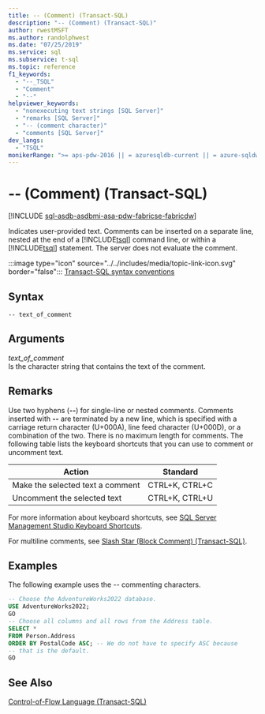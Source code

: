 ```yaml
---
title: -- (Comment) (Transact-SQL)
description: "-- (Comment) (Transact-SQL)"
author: rwestMSFT
ms.author: randolphwest
ms.date: "07/25/2019"
ms.service: sql
ms.subservice: t-sql
ms.topic: reference
f1_keywords:
  - "--_TSQL"
  - "Comment"
  - "--"
helpviewer_keywords:
  - "nonexecuting text strings [SQL Server]"
  - "remarks [SQL Server]"
  - "-- (comment character)"
  - "comments [SQL Server]"
dev_langs:
  - "TSQL"
monikerRange: ">= aps-pdw-2016 || = azuresqldb-current || = azure-sqldw-latest || >= sql-server-2016 || >= sql-server-linux-2017 || = azuresqldb-mi-current ||=fabric"
---
```


# -- (Comment) (Transact-SQL)

[!INCLUDE [sql-asdb-asdbmi-asa-pdw-fabricse-fabricdw](../../includes/applies-to-version/sql-asdb-asdbmi-asa-pdw-fabricse-fabricdw.md)]

Indicates user-provided text. Comments can be inserted on a separate line, nested at the end of a [!INCLUDE[tsql](../../includes/tsql-md.md)] command line, or within a [!INCLUDE[tsql](../../includes/tsql-md.md)] statement. The server does not evaluate the comment.  
  
:::image type="icon" source="../../includes/media/topic-link-icon.svg" border="false"::: [Transact-SQL syntax conventions](../../t-sql/language-elements/transact-sql-syntax-conventions-transact-sql.md)  
  
## Syntax  
  
```syntaxsql
-- text_of_comment  
```  
  
## Arguments
 *text_of_comment*  
 Is the character string that contains the text of the comment.  
  
## Remarks  
Use two hyphens (**--**) for single-line or nested comments. Comments inserted with **--** are terminated by a new line, which is specified with a carriage return character (U+000A), line feed character (U+000D), or a combination of the two. There is no maximum length for comments. The following table lists the keyboard shortcuts that you can use to comment or uncomment text.
  
|Action|Standard|  
|------------|--------------|  
|Make the selected text a comment|CTRL+K, CTRL+C|  
|Uncomment the selected text|CTRL+K, CTRL+U|  
  
 For more information about keyboard shortcuts, see [SQL Server Management Studio Keyboard Shortcuts](../../ssms/sql-server-management-studio-keyboard-shortcuts.md).  
  
 For multiline comments, see [Slash Star &#40;Block Comment&#41; &#40;Transact-SQL&#41;](../../t-sql/language-elements/slash-star-comment-transact-sql.md).  
  
## Examples  
 The following example uses the -- commenting characters.  
  
```sql  
-- Choose the AdventureWorks2022 database.  
USE AdventureWorks2022;  
GO  
-- Choose all columns and all rows from the Address table.  
SELECT *  
FROM Person.Address  
ORDER BY PostalCode ASC; -- We do not have to specify ASC because   
-- that is the default.  
GO  
```  
  
## See Also  
 [Control-of-Flow Language &#40;Transact-SQL&#41;](~/t-sql/language-elements/control-of-flow.md)  
  
  
